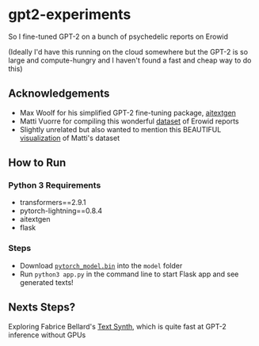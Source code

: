 # gpt2-experiments

So I fine-tuned GPT-2 on a bunch of psychedelic reports on Erowid 

(Ideally I'd have this running on the cloud somewhere but the GPT-2 is so large and compute-hungry and I haven't found a fast and cheap way to do this)

## Acknowledgements 

* Max Woolf for his simplified GPT-2 fine-tuning package, [aitextgen](https://github.com/minimaxir/aitextgen)
* Matti Vuorre for compiling this wonderful [dataset](https://mvuorre.github.io/tmasc/articles/erowid/erowid.html) of Erowid reports
* Slightly unrelated but also wanted to mention this BEAUTIFUL [visualization](https://chemicalyouth.org/visualising-erowid/) of Matti's dataset

## How to Run

### Python 3 Requirements
* transformers==2.9.1
* pytorch-lightning==0.8.4
* aitextgen 
* flask

### Steps 
* Download [`pytorch_model.bin`](https://drive.google.com/file/d/1wMf6qgIWTOxx2e4F9wjQv5UUYSLkjJqp/view?usp=sharing) into the `model` folder
* Run `python3 app.py` in the command line to start Flask app and see generated texts!

## Nexts Steps?

Exploring Fabrice Bellard's [Text Synth](https://bellard.org/textsynth/), which is quite fast at GPT-2 inference without GPUs
